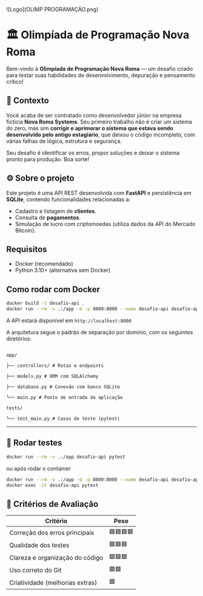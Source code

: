 ![Logo](OLIMP PROGRAMAÇÃO.png)

# 🏛️ Olimpíada de Programação Nova Roma

Bem-vindo à **Olimpíada de Programação Nova Roma** — um desafio criado para testar suas habilidades de desenvolvimento, depuração e pensamento crítico!

## 📜 Contexto

Você acaba de ser contratado como desenvolvedor júnior na empresa fictícia **Nova Roma Systems**. Seu primeiro trabalho não é criar um sistema do zero, mas sim **corrigir e aprimorar o sistema que estava sendo desenvolvido pelo antigo estagiário**, que deixou o código incompleto, com várias falhas de lógica, estrutura e segurança.

Seu desafio é identificar os erros, propor soluções e deixar o sistema pronto para produção. Boa sorte!

## ⚙️ Sobre o projeto

Este projeto é uma API REST desenvolvida com **FastAPI** e persistência em **SQLite**, contendo funcionalidades relacionadas a:

- Cadastro e listagem de **clientes**.
- Consulta de **pagamentos**.
- Simulação de lucro com criptomoedas (utiliza dados da API do Mercado Bitcoin).

## Requisitos

- Docker (recomendado)
- Python 3.10+ (alternativa sem Docker)

## Como rodar com Docker

```bash
docker build -t desafio-api .
docker run --rm -v .:/app -d -p 8000:8000 --name desafio-api desafio-api
```

A API estará disponível em `http://localhost:8000`

A arquitetura segue o padrão de separação por domínio, com os seguintes diretórios:

  

```

app/

├── controllers/ # Rotas e endpoints

├── models.py # ORM com SQLAlchemy

├── database.py # Conexão com banco SQLite

└── main.py # Ponto de entrada da aplicação

tests/

└── test_main.py # Casos de teste (pytest)

```

  

---

## 🧪 Rodar testes

```bash
docker run --rm -v .:/app desafio-api pytest
```
ou após rodar o container

```bash
docker run --rm -v .:/app -d -p 8000:8000 --name desafio-api desafio-api (somente uma vez)
docker exec -it desafio-api pytest
```
## 🎯 Critérios de Avaliação
  

| Critério | Peso |
|------------------------------------|------|
| Correção dos erros principais | 🟩🟩🟩🟩 |
| Qualidade dos testes | 🟩🟩🟩 |
| Clareza e organização do código | 🟩🟩🟩 |
| Uso correto do Git | 🟩🟩 |
| Criatividade (melhorias extras) | 🟩 |

